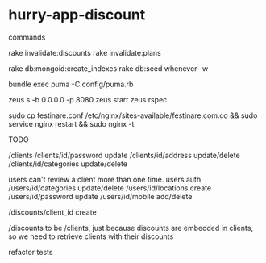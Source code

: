 # hurry-app-discount

commands

rake invalidate:discounts
rake invalidate:plans

rake db:mongoid:create_indexes
rake db:seed
whenever -w

bundle exec puma -C config/puma.rb


zeus s -b 0.0.0.0 -p 8080
zeus start
zeus rspec

sudo cp festinare.conf /etc/nginx/sites-available/festinare.com.co && sudo service nginx restart && sudo nginx -t


TODO

/clients
/clients/id/password update
/clients/id/address update/delete
/clients/id/categories update/delete

users can't review a client more than one time.
users auth
/users/id/categories update/delete
/users/id/locations create
/users/id/password update
/users/id/mobile add/delete

/discounts/client_id create

/discounts to be /clients, just because discounts are embedded in clients, so
we need to retrieve clients with their discounts

refactor tests
